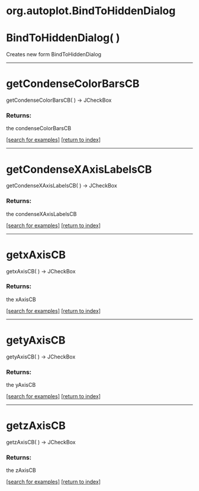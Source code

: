 # org.autoplot.BindToHiddenDialog



# BindToHiddenDialog( )
Creates new form BindToHiddenDialog

***
<a name="getCondenseColorBarsCB"></a>
# getCondenseColorBarsCB
getCondenseColorBarsCB(  ) &rarr; JCheckBox



### Returns:
the condenseColorBarsCB

<a href="https://github.com/autoplot/dev/search?q=getCondenseColorBarsCB&unscoped_q=getCondenseColorBarsCB">[search for examples]</a>
<a href="https://github.com/autoplot/documentation/blob/master/javadoc/index-all.md">[return to index]</a>

***
<a name="getCondenseXAxisLabelsCB"></a>
# getCondenseXAxisLabelsCB
getCondenseXAxisLabelsCB(  ) &rarr; JCheckBox



### Returns:
the condenseXAxisLabelsCB

<a href="https://github.com/autoplot/dev/search?q=getCondenseXAxisLabelsCB&unscoped_q=getCondenseXAxisLabelsCB">[search for examples]</a>
<a href="https://github.com/autoplot/documentation/blob/master/javadoc/index-all.md">[return to index]</a>

***
<a name="getxAxisCB"></a>
# getxAxisCB
getxAxisCB(  ) &rarr; JCheckBox



### Returns:
the xAxisCB

<a href="https://github.com/autoplot/dev/search?q=getxAxisCB&unscoped_q=getxAxisCB">[search for examples]</a>
<a href="https://github.com/autoplot/documentation/blob/master/javadoc/index-all.md">[return to index]</a>

***
<a name="getyAxisCB"></a>
# getyAxisCB
getyAxisCB(  ) &rarr; JCheckBox



### Returns:
the yAxisCB

<a href="https://github.com/autoplot/dev/search?q=getyAxisCB&unscoped_q=getyAxisCB">[search for examples]</a>
<a href="https://github.com/autoplot/documentation/blob/master/javadoc/index-all.md">[return to index]</a>

***
<a name="getzAxisCB"></a>
# getzAxisCB
getzAxisCB(  ) &rarr; JCheckBox



### Returns:
the zAxisCB

<a href="https://github.com/autoplot/dev/search?q=getzAxisCB&unscoped_q=getzAxisCB">[search for examples]</a>
<a href="https://github.com/autoplot/documentation/blob/master/javadoc/index-all.md">[return to index]</a>

